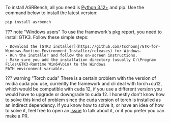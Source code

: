 To install ASRBench, all you need is [Python 3.12+](https://www.python.org/downloads/) and pip. Use the
command below to install the latest version:

```sh
pip install asrbench
```

??? note "Windows users"
    To use the framework's pkg report, you need to install GTK3. Follow these simple steps:

	- Download the [GTK3 installer](https://github.com/tschoonj/GTK-for-Windows-Runtime-Environment-Installer/releases) for Windows.
	- Run the installer and follow the on-screen instructions.
	- Make sure you add the installation directory (usually C:\Program Files\GTK3-Runtime Win64\bin) to the Windows 
    PATH environment variable.

??? warning "Torch cuda"
    There is a certain problem with the version of nvidia cuda you use,
    currently the framework and cli deal with torch+cu12, which would be
    compatible with cuda 12, if you use a different version you would have to
    upgrade or downgrade to cuda 12. I honestly don't know how to solve this
    kind of problem since the cuda version of torch is installed as an indirect
    dependency. If you know how to solve it, or have an idea of how to solve it,
    feel free to open an [issue](https://github.com/ASRBench/asrbench/issues/new)
    to talk about it, or if you prefer you can make a PR.

